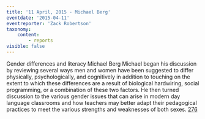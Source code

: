 ```yaml
---
title: '11 April, 2015 - Michael Berg'
eventdate: '2015-04-11'
eventreporter: 'Zack Robertson'
taxonomy:
    content:
        - reports
visible: false
---
```


Gender differences and literacy
Michael Berg
Michael began his discussion by reviewing several ways men and women have been suggested to differ physically, psychologically, and cognitively in addition to touching on the extent to which these differences are a result of biological hardwiring, social programming, or a combination of these two factors. He then turned discussion to the various gender issues that can arise in modern day language classrooms and how teachers may better adapt their pedagogical practices to meet the various strengths and weaknesses of both sexes.
<a href="/chapters/kq/schedule/2015/april/11">276</a>
